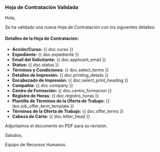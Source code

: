 <h3>Hoja de Contratación Validada</h3>

<p>Hola,</p>

<p>Se ha validado una nueva Hoja de Contratación con los siguientes detalles:</p>

<h4>Detalles de la Hoja de Contratación:</h4>
<ul>
    <li><strong>Acción/Curso:</strong> {{ doc.curso }}</li>
    <li><strong>Expediente:</strong> {{ doc.expediente }}</li>
    <li><strong>Email del Solicitante:</strong> {{ doc.applicant_email }}</li>
    <li><strong>Status:</strong> {{ doc.status }}</li>
    <li><strong>Términos y Condiciones:</strong> {{ doc.select_terms }}</li>
    <li><strong>Detalles de Impresión:</strong> {{ doc.printing_details }}</li>
    <li><strong>Encabezado de Impresión:</strong> {{ doc.select_print_heading }}</li>
    <li><strong>Compañía:</strong> {{ doc.company }}</li>
    <li><strong>Centro de Formación:</strong> {{ doc.centro_formacion }}</li>
    <li><strong>Registro de Horas:</strong> {{ doc.registro_horas }}</li>
    <li><strong>Plantilla de Términos de la Oferta de Trabajo:</strong> {{ doc.job_offer_term_template }}</li>
    <li><strong>Términos de la Oferta de Trabajo:</strong> {{ doc.offer_terms }}</li>
    <li><strong>Cabeza de Carta:</strong> {{ doc.letter_head }}</li>
</ul>

<p>Adjuntamos el documento en PDF para su revisión.</p>

<p>Saludos,</p>
<p>Equipo de Recursos Humanos</p>